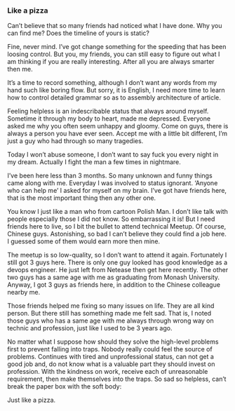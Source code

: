 ### Like a pizza

Can’t believe that so many friends had noticed what I have done. Why you can find me? Does the timeline of yours is static?

Fine, never mind. I’ve got change something for the speeding that has been loosing control. But you, my friends, you can still easy to figure out what I am thinking if you are really interesting. After all you are always smarter then me.

It’s a time to record something, although I don’t want any words from my hand such like boring flow. But sorry, it is English, I need more time to learn how to control detailed grammar so as to assembly architecture of article.

Feeling helpless is an indescribable status that always around myself. Sometime it through my body to heart, made me depressed. Everyone asked me why you often seem unhappy and gloomy. Come on guys, there is always a person you have ever seen. Accept me with a little bit different, I’m just a guy who had through so many tragedies.

Today I won’t abuse someone, I don’t want to say fuck you every night in my dream. Actually I fight the man a few times in nightmare.

I’ve been here less than 3 months. So many unknown and funny things came along with me. Everyday I was involved to status ignorant. ‘Anyone who can help me’ I asked for myself on my brain. I’ve got have friends here, that is the most important thing then any other one.

You know I just like a man who from cartoon Polish Man. I don’t like talk with people especially those I did not know. So embarrassing it is! But I need friends here to live, so I bit the bullet to attend technical Meetup. Of course, Chinese guys. Astonishing, so bad I can’t believe they could find a job here. I guessed some of them would earn more then mine.

The meetup is so low-quality, so I don’t want to attend it again. Fortunately I still got 3 guys here. There is only one guy looked has good knowledge as a devops engineer. He just left from Netease then get here recently. The other two guys has a same age with me as graduating from Monash University. Anyway, I got 3 guys as friends here, in addition to the Chinese colleague nearby me.

Those friends helped me fixing so many issues on life. They are all kind person. But there still has something made me felt sad. That is, I noted those guys who has a same age with me always through wrong way on technic and profession, just like I used to be 3 years ago.

No matter what I suppose how should they solve the high-level problems first to prevent falling into traps. Nobody really could feel the source of problems. Continues with tired and unprofessional status, can not get a good job and, do not know what is a valuable part they should invest on profession. With the kindness on work, receive each of unreasonable requirement, then make themselves into the traps. So sad so helpless, can’t break the paper box with the soft body:

Just like a pizza.
